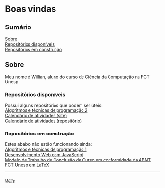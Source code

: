 # Boas vindas

## Sumário

[Sobre](#sobre)  
[Repositórios disponíveis](#repositórios-disponíveis)  
[Repositórios em construção](#repositórios-em-construção)

## Sobre

Meu nome é Willian, aluno do curso de Ciência da Computação na FCT Unesp

### Repositórios disponíveis

Possui alguns repositórios que podem ser úteis:  
[Algoritmos e técnicas de programação 2](https://github.com/willshobwish/ATP-2)  
[Calendário de atividades (site)](https://willshobwish.github.io/calendario/)  
[Calendário de atividades (repositório)](https://github.com/willshobwish/calendario)  

### Repositórios em construção

Estes abaixo não estão funcionando ainda:  
[Algoritmos e técnicas de programação 1](https://github.com/willshobwish/ATP-1)  
[Desenvolvimento Web com JavaScript](https://github.com/willshobwish/desenvolvimento-web-js)  
[Modelo de Trabalho de Conclusão de Curso em conformidade da ABNT FCT Unesp em LaTeX](https://github.com/willshobwish/tcc-modelo-fct-unesp-latex)

----------

###### Wills

